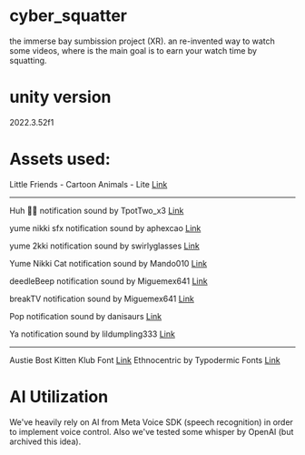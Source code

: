 # cyber_squatter
 the immerse bay sumbission project (XR). an re-invented way to watch some videos, where is the main goal is to earn your watch time by squatting.

# unity version
  2022.3.52f1

# Assets used:

Little Friends - Cartoon Animals - Lite [Link](https://assetstore.unity.com/packages/3d/characters/animals/little-friends-cartoon-animals-lite-262505)

----

Huh 🤔🤔 notification sound by TpotTwo_x3 [Link](https://www.zedge.net/notification-sounds/f47af7e7-88db-4676-836c-cc56fc4740d4)

yume nikki sfx notification sound by aphexcao [Link](https://www.zedge.net/notification-sounds/8644c276-cfeb-4900-a750-3f12f4dfee90)

yume 2kki notification sound by swirlyglasses [Link](https://www.zedge.net/notification-sounds/84220670-40d4-3fe7-8d9c-1aa647ed94be)

Yume Nikki Cat notification sound by Mando010 [Link](https://www.zedge.net/notification-sounds/c67303bf-abf6-3ec5-ad97-2b3e4769864e)

deedleBeep notification sound by Miguemex641 [Link](https://www.zedge.net/notification-sounds/a7f8e10c-2e09-44ff-8128-fbfcdaab23af)

breakTV notification sound by Miguemex641 [Link](https://www.zedge.net/notification-sounds/0df136e9-7ad0-49b3-a5fa-b82ecde61f6f)

Pop notification sound by danisaurs [Link](https://www.zedge.net/notification-sounds/466726b1-e597-43bd-af12-11a241ba7d55)

Ya  notification sound by lildumpling333 [Link](https://www.zedge.net/notification-sounds/2551ace5-f7a4-47d8-99b9-7d52a873950f)

----

Austie Bost Kitten Klub Font [Link](https://www.1001fonts.com/austie-bost-kitten-klub-font.html)
Ethnocentric by Typodermic Fonts [Link](https://www.dafont.com/ethnocentric.font) 

# AI Utilization
We've heavily rely on AI from Meta Voice SDK (speech recognition) in order to implement voice control. Also we've tested some whisper by OpenAI (but archived this idea).
